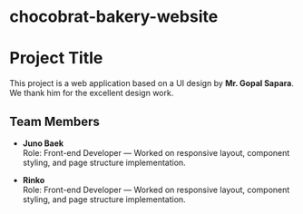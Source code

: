 # chocobrat-bakery-website


# Project Title

This project is a web application based on a UI design by **Mr. Gopal Sapara**.  
We thank him for the excellent design work.

## Team Members

- **Juno Baek**  
  Role: Front-end Developer — Worked on responsive layout, component styling, and page structure implementation.


- **Rinko**  
  Role: Front-end Developer — Worked on responsive layout, component styling, and page structure implementation.
